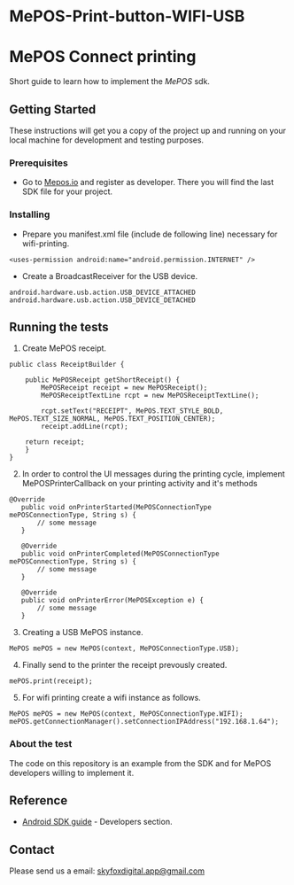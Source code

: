 # MePOS-Print-button-WIFI-USB

# MePOS Connect printing

Short guide to learn how to implement the _MePOS_ sdk.

## Getting Started

These instructions will get you a copy of the project up and running on your local machine for development and testing purposes.


### Prerequisites


* Go to [Mepos.io](http://mepos.io/developers) and register as developer. There you will find the last SDK file for your project.


### Installing

* Prepare you manifest.xml file (include de following line) necessary for wifi-printing.

```
<uses-permission android:name="android.permission.INTERNET" />
```
* Create a BroadcastReceiver for the USB device.

```
android.hardware.usb.action.USB_DEVICE_ATTACHED
android.hardware.usb.action.USB_DEVICE_DETACHED
```

## Running the tests

1. Create MePOS receipt.
```
public class ReceiptBuilder {

    public MePOSReceipt getShortReceipt() {
        MePOSReceipt receipt = new MePOSReceipt();
        MePOSReceiptTextLine rcpt = new MePOSReceiptTextLine();

        rcpt.setText("RECEIPT", MePOS.TEXT_STYLE_BOLD, MePOS.TEXT_SIZE_NORMAL, MePOS.TEXT_POSITION_CENTER);
        receipt.addLine(rcpt);

    return receipt;
    }
}
```
2. In order to control the UI messages during the printing cycle, implement MePOSPrinterCallback on your printing activity and it's methods
```
@Override
   public void onPrinterStarted(MePOSConnectionType mePOSConnectionType, String s) {
       // some message
   }

   @Override
   public void onPrinterCompleted(MePOSConnectionType mePOSConnectionType, String s) {
       // some message
   }

   @Override
   public void onPrinterError(MePOSException e) {
       // some message
   }
```
3. Creating a USB MePOS instance.
```
MePOS mePOS = new MePOS(context, MePOSConnectionType.USB);
```
4. Finally send to the printer the receipt prevously created.
```
mePOS.print(receipt);
```
5. For wifi printing create a wifi instance as follows.
```
MePOS mePOS = new MePOS(context, MePOSConnectionType.WIFI);
mePOS.getConnectionManager().setConnectionIPAddress("192.168.1.64");
```


### About the test

The code on this repository is an example from the SDK and for MePOS developers willing to implement it.

## Reference

* [Android SDK guide](http://mepos.io/) - Developers section.


## Contact

Please send us a email: skyfoxdigital.app@gmail.com
